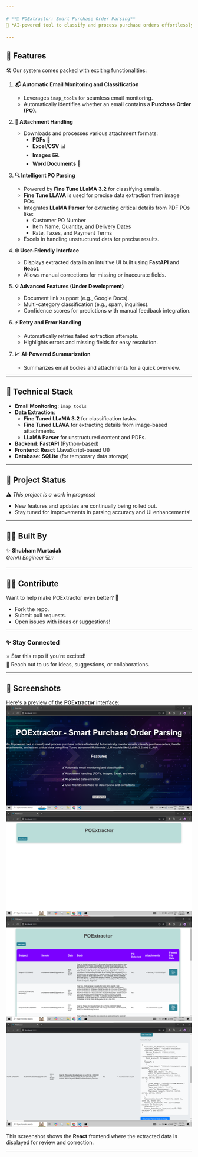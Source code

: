 ```yaml
---

# **📧 POExtractor: Smart Purchase Order Parsing**  
🚀 *AI-powered tool to classify and process purchase orders effortlessly!*  

---
```


## 🌟 **Features**  
🛠️ Our system comes packed with exciting functionalities:  

1. **📬 Automatic Email Monitoring and Classification**  
   - Leverages `imap_tools` for seamless email monitoring.  
   - Automatically identifies whether an email contains a **Purchase Order (PO)**.  

2. **📂 Attachment Handling**  
   - Downloads and processes various attachment formats:  
     - **PDFs** 📝  
     - **Excel/CSV** 📊  
     - **Images** 🖼️.  
     - **Word Documents** 📄  

3. **🔍 Intelligent PO Parsing**  
   - Powered by **Fine Tune LLaMA 3.2** for classifying emails.
   - **Fine Tune LLAVA** is used for precise data extraction from image POs.
   - Integrates **LLaMA Parser** for extracting critical details from PDF POs like:  
     - Customer PO Number  
     - Item Name, Quantity, and Delivery Dates  
     - Rate, Taxes, and Payment Terms  
   - Excels in handling unstructured data for precise results.
   
4. **🌐 User-Friendly Interface**  
   - Displays extracted data in an intuitive UI built using **FastAPI** and **React**.  
   - Allows manual corrections for missing or inaccurate fields.  

5. **💡 Advanced Features (Under Development)**  
   - Document link support (e.g., Google Docs).  
   - Multi-category classification (e.g., spam, inquiries).  
   - Confidence scores for predictions with manual feedback integration.  

6. **⚡ Retry and Error Handling**  
   - Automatically retries failed extraction attempts.  
   - Highlights errors and missing fields for easy resolution.  

7. **📈 AI-Powered Summarization**  
   - Summarizes email bodies and attachments for a quick overview.  

---

## 🚧 **Technical Stack**  

- **Email Monitoring**: `imap_tools`  
- **Data Extraction**:  
  - **Fine Tuned LLaMA 3.2** for classification tasks.  
  - **Fine Tuned LLAVA** for extracting details from image-based attachments.  
  - **LLaMA Parser** for unstructured content and PDFs.  
- **Backend**: **FastAPI** (Python-based)  
- **Frontend**: **React** (JavaScript-based UI)  
- **Database**: **SQLite** (for temporary data storage)  

---

## 🚧 **Project Status**  
⚠️ *This project is a work in progress!*  
- New features and updates are continually being rolled out.  
- Stay tuned for improvements in parsing accuracy and UI enhancements!  

---

## 👨‍💻 **Built By**  
✨ **Shubham Murtadak**  
*GenAI Engineer* 💻💡  

---

## 👩‍💻 **Contribute**  
Want to help make POExtractor even better? 🎉  
- Fork the repo.  
- Submit pull requests.  
- Open issues with ideas or suggestions!  

---

### ✨ **Stay Connected**  
⭐ Star this repo if you’re excited!  
🙌 Reach out to us for ideas, suggestions, or collaborations.  

---

## 📸 **Screenshots**

Here's a preview of the **POExtractor** interface:
![Frontend Screenshot](screenshots/ui1.png)
![Frontend Screenshot](screenshots/ui2.png)
![Frontend Screenshot](screenshots/ui3.png)
![Frontend Screenshot](screenshots/ui4.png)

This screenshot shows the **React** frontend where the extracted data is displayed for review and correction.

---
